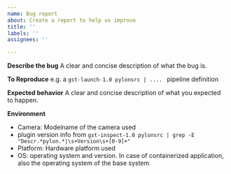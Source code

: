 ```yaml
---
name: Bug report
about: Create a report to help us improve
title: ''
labels: ''
assignees: ''

---
```


**Describe the bug**
A clear and concise description of what the bug is.

**To Reproduce**
e.g. a `gst-launch-1.0 pylonsrc | .... ` pipeline definition

**Expected behavior**
A clear and concise description of what you expected to happen.


**Environment**
 - Camera: Modelname of the camera used
 - plugin version info from `gst-inspect-1.0 pylonsrc | grep -E "Descr.*pylon.*|\s+Version\s+[0-9]+"`
 - Platform: Hardware platform used
 - OS: operating system and version. In case of containerized application, also the operating system of the base system
